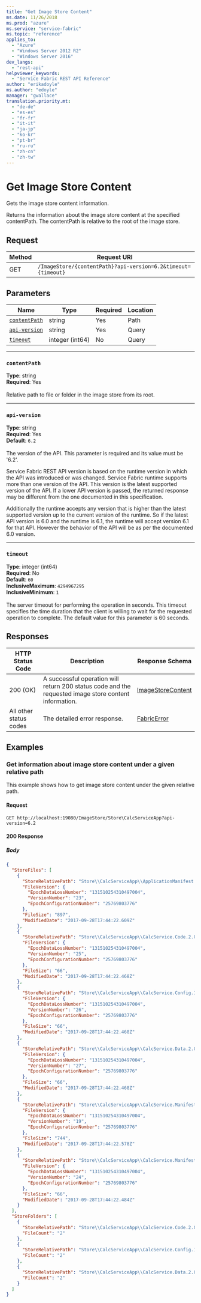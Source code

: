 ```yaml
---
title: "Get Image Store Content"
ms.date: 11/26/2018
ms.prod: "azure"
ms.service: "service-fabric"
ms.topic: "reference"
applies_to: 
  - "Azure"
  - "Windows Server 2012 R2"
  - "Windows Server 2016"
dev_langs: 
  - "rest-api"
helpviewer_keywords: 
  - "Service Fabric REST API Reference"
author: "erikadoyle"
ms.author: "edoyle"
manager: "gwallace"
translation.priority.mt: 
  - "de-de"
  - "es-es"
  - "fr-fr"
  - "it-it"
  - "ja-jp"
  - "ko-kr"
  - "pt-br"
  - "ru-ru"
  - "zh-cn"
  - "zh-tw"
---
```

# Get Image Store Content
Gets the image store content information.

Returns the information about the image store content at the specified contentPath. The contentPath is relative to the root of the image store.

## Request
| Method | Request URI |
| ------ | ----------- |
| GET | `/ImageStore/{contentPath}?api-version=6.2&timeout={timeout}` |


## Parameters
| Name | Type | Required | Location |
| --- | --- | --- | --- |
| [`contentPath`](#contentpath) | string | Yes | Path |
| [`api-version`](#api-version) | string | Yes | Query |
| [`timeout`](#timeout) | integer (int64) | No | Query |

____
### `contentPath`
__Type__: string <br/>
__Required__: Yes<br/>
<br/>
Relative path to file or folder in the image store from its root.

____
### `api-version`
__Type__: string <br/>
__Required__: Yes<br/>
__Default__: `6.2` <br/>
<br/>
The version of the API. This parameter is required and its value must be '6.2'.

Service Fabric REST API version is based on the runtime version in which the API was introduced or was changed. Service Fabric runtime supports more than one version of the API. This version is the latest supported version of the API. If a lower API version is passed, the returned response may be different from the one documented in this specification.

Additionally the runtime accepts any version that is higher than the latest supported version up to the current version of the runtime. So if the latest API version is 6.0 and the runtime is 6.1, the runtime will accept version 6.1 for that API. However the behavior of the API will be as per the documented 6.0 version.


____
### `timeout`
__Type__: integer (int64) <br/>
__Required__: No<br/>
__Default__: `60` <br/>
__InclusiveMaximum__: `4294967295` <br/>
__InclusiveMinimum__: `1` <br/>
<br/>
The server timeout for performing the operation in seconds. This timeout specifies the time duration that the client is willing to wait for the requested operation to complete. The default value for this parameter is 60 seconds.

## Responses

| HTTP Status Code | Description | Response Schema |
| --- | --- | --- |
| 200 (OK) | A successful operation will return 200 status code and the requested image store content information.<br/> | [ImageStoreContent](sfclient-v64-model-imagestorecontent.md) |
| All other status codes | The detailed error response.<br/> | [FabricError](sfclient-v64-model-fabricerror.md) |

## Examples

### Get information about image store content under a given relative path

This example shows how to get image store content under the given relative path.

#### Request
```
GET http://localhost:19080/ImageStore/Store\CalcServiceApp?api-version=6.2
```

#### 200 Response
##### Body
```json
{
  "StoreFiles": [
    {
      "StoreRelativePath": "Store\\CalcServiceApp\\ApplicationManifest.2.0.xml",
      "FileVersion": {
        "EpochDataLossNumber": "131510254310497004",
        "VersionNumber": "23",
        "EpochConfigurationNumber": "25769803776"
      },
      "FileSize": "897",
      "ModifiedDate": "2017-09-28T17:44:22.609Z"
    },
    {
      "StoreRelativePath": "Store\\CalcServiceApp\\CalcService.Code.2.0.checksum",
      "FileVersion": {
        "EpochDataLossNumber": "131510254310497004",
        "VersionNumber": "25",
        "EpochConfigurationNumber": "25769803776"
      },
      "FileSize": "66",
      "ModifiedDate": "2017-09-28T17:44:22.468Z"
    },
    {
      "StoreRelativePath": "Store\\CalcServiceApp\\CalcService.Config.1.0.checksum",
      "FileVersion": {
        "EpochDataLossNumber": "131510254310497004",
        "VersionNumber": "26",
        "EpochConfigurationNumber": "25769803776"
      },
      "FileSize": "66",
      "ModifiedDate": "2017-09-28T17:44:22.468Z"
    },
    {
      "StoreRelativePath": "Store\\CalcServiceApp\\CalcService.Data.2.0.checksum",
      "FileVersion": {
        "EpochDataLossNumber": "131510254310497004",
        "VersionNumber": "27",
        "EpochConfigurationNumber": "25769803776"
      },
      "FileSize": "66",
      "ModifiedDate": "2017-09-28T17:44:22.468Z"
    },
    {
      "StoreRelativePath": "Store\\CalcServiceApp\\CalcService.Manifest.2.0.xml",
      "FileVersion": {
        "EpochDataLossNumber": "131510254310497004",
        "VersionNumber": "19",
        "EpochConfigurationNumber": "25769803776"
      },
      "FileSize": "744",
      "ModifiedDate": "2017-09-28T17:44:22.578Z"
    },
    {
      "StoreRelativePath": "Store\\CalcServiceApp\\CalcService.Manifest.2.0.xml.checksum",
      "FileVersion": {
        "EpochDataLossNumber": "131510254310497004",
        "VersionNumber": "24",
        "EpochConfigurationNumber": "25769803776"
      },
      "FileSize": "66",
      "ModifiedDate": "2017-09-28T17:44:22.484Z"
    }
  ],
  "StoreFolders": [
    {
      "StoreRelativePath": "Store\\CalcServiceApp\\CalcService.Code.2.0",
      "FileCount": "2"
    },
    {
      "StoreRelativePath": "Store\\CalcServiceApp\\CalcService.Config.1.0",
      "FileCount": "2"
    },
    {
      "StoreRelativePath": "Store\\CalcServiceApp\\CalcService.Data.2.0",
      "FileCount": "2"
    }
  ]
}
```

